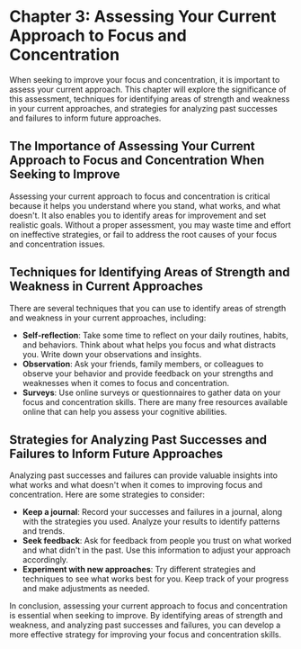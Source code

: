 Chapter 3: Assessing Your Current Approach to Focus and Concentration
=====================================================================

When seeking to improve your focus and concentration, it is important to assess your current approach. This chapter will explore the significance of this assessment, techniques for identifying areas of strength and weakness in your current approaches, and strategies for analyzing past successes and failures to inform future approaches.

The Importance of Assessing Your Current Approach to Focus and Concentration When Seeking to Improve
----------------------------------------------------------------------------------------------------

Assessing your current approach to focus and concentration is critical because it helps you understand where you stand, what works, and what doesn't. It also enables you to identify areas for improvement and set realistic goals. Without a proper assessment, you may waste time and effort on ineffective strategies, or fail to address the root causes of your focus and concentration issues.

Techniques for Identifying Areas of Strength and Weakness in Current Approaches
-------------------------------------------------------------------------------

There are several techniques that you can use to identify areas of strength and weakness in your current approaches, including:

* **Self-reflection**: Take some time to reflect on your daily routines, habits, and behaviors. Think about what helps you focus and what distracts you. Write down your observations and insights.
* **Observation**: Ask your friends, family members, or colleagues to observe your behavior and provide feedback on your strengths and weaknesses when it comes to focus and concentration.
* **Surveys**: Use online surveys or questionnaires to gather data on your focus and concentration skills. There are many free resources available online that can help you assess your cognitive abilities.

Strategies for Analyzing Past Successes and Failures to Inform Future Approaches
--------------------------------------------------------------------------------

Analyzing past successes and failures can provide valuable insights into what works and what doesn't when it comes to improving focus and concentration. Here are some strategies to consider:

* **Keep a journal**: Record your successes and failures in a journal, along with the strategies you used. Analyze your results to identify patterns and trends.
* **Seek feedback**: Ask for feedback from people you trust on what worked and what didn't in the past. Use this information to adjust your approach accordingly.
* **Experiment with new approaches**: Try different strategies and techniques to see what works best for you. Keep track of your progress and make adjustments as needed.

In conclusion, assessing your current approach to focus and concentration is essential when seeking to improve. By identifying areas of strength and weakness, and analyzing past successes and failures, you can develop a more effective strategy for improving your focus and concentration skills.
